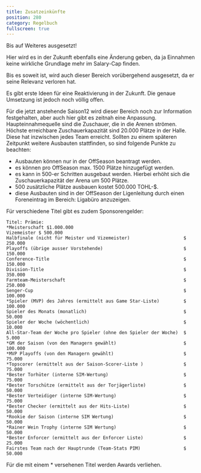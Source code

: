 ```yaml
---
title: Zusatzeinkünfte
position: 280
category: Regelbuch
fullscreen: true
---
```


<alert type="danger">
 Bis auf Weiteres ausgesetzt!
 </alert>

Hier wird es in der Zukunft ebenfalls eine Änderung geben, da ja Einnahmen keine wirkliche Grundlage mehr im Salary-Cap finden. 

Bis es soweit ist, wird auch dieser Bereich vorübergehend ausgesetzt, da er seine Relevanz verloren hat.

Es gibt erste Ideen für eine Reaktivierung in der Zukunft. Die genaue Umsetzung ist jedoch noch völlig offen.

Für die jetzt anstehende Saison12 wird dieser Bereich noch zur Information festgehalten, aber auch hier gibt es zeitnah eine Anpassung.
Haupteinnahmequelle sind die Zuschauer, die in die Arenen strömen. Höchste erreichbare Zuschauerkapazität sind 20.000 Plätze in der Halle. Diese hat inzwischen jedes Team erreicht. Sollten zu einem späteren Zeitpunkt weitere Ausbauten stattfinden, so sind folgende Punkte zu beachten:
- Ausbauten können nur in der OffSeason beantragt werden.
- es können pro OffSeason max. 1500 Plätze hinzugefügt werden.
- es kann in 500-er Schritten ausgebaut werden. Hierbei erhöht sich die Zuschauerkapazität der Arena um 500 Plätze.
- 500 zusätzliche Plätze ausbauen kostet 500.000 TOHL-$.
- diese Ausbauten sind in der OffSeason der Ligenleitung durch einen Foreneintrag im Bereich: Ligabüro anzuzeigen.

Für verschiedene Titel gibt es zudem Sponsorengelder:
```
Titel: Prämie:
*Meisterschaft $1.000.000
Vizemeister $ 500.000
Halbfinale (nicht für Meister und Vizemeister)                    $ 250.000
Playoffs (übrige ausser Vorstehende)                              $ 150.000
Conference-Title                                                  $ 150.000
Division-Title                                                    $ 350.000
Farmteam-Meisterschaft                                            $ 250.000
Senger-Cup                                                        $ 100.000
*Spieler (MVP) des Jahres (ermittelt aus Game Star-Liste)         $ 100.000
Spieler des Monats (monatlich)                                    $ 50.000
Spieler der Woche (wöchentlich)                                   $ 10.000
All-Star-Team der Woche pro Spieler (ohne den Spieler der Woche)  $ 5.000
*GM der Saison (von den Managern gewählt)                         $ 100.000
*MVP Playoffs (von den Managern gewählt)                          $ 75.000
*Topscorer (ermittelt aus der Saison-Scorer-Liste )               $ 75.000
*Bester Torhüter (interne SIM-Wertung)                            $ 75.000
*Bester Torschütze (ermittelt aus der Torjägerliste)              $ 50.000
*Bester Verteidiger (interne SIM-Wertung)                         $ 75.000
*Bester Checker (ermittelt aus der Hits-Liste)                    $ 50.000
*Rookie der Saison (interne SIM Wertung)                          $ 50.000
*Rainer Wein Trophy (interne SIM Wertung)                         $ 50.000
*Bester Enforcer (ermittelt aus der Enforcer Liste)               $ 25.000
Fairstes Team nach der Hauptrunde (Team-Stats PIM)                $ 50.000
```

Für die mit einem * versehenen Titel werden Awards verliehen.
